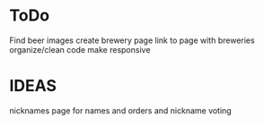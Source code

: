 ToDo
====
Find beer images
create brewery page
link to page with breweries
organize/clean code
make responsive


IDEAS
==
nicknames page for names and orders and nickname voting
